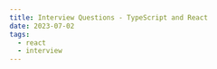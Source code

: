 ```yaml
---
title: Interview Questions - TypeScript and React
date: 2023-07-02
tags:
  - react
  - interview
---
```


